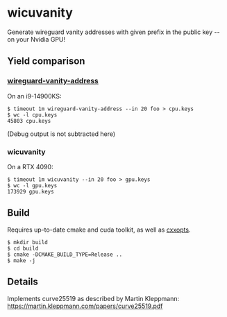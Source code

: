# wicuvanity

Generate wireguard vanity addresses with given prefix in the public key -- on your Nvidia GPU!

## Yield comparison

### [wireguard-vanity-address](https://github.com/warner/wireguard-vanity-address)

On an i9-14900KS:

```console
$ timeout 1m wireguard-vanity-address --in 20 foo > cpu.keys
$ wc -l cpu.keys
45803 cpu.keys
```

(Debug output is not subtracted here)

### wicuvanity

On a RTX 4090:

```console
$ timeout 1m wicuvanity --in 20 foo > gpu.keys
$ wc -l gpu.keys
173929 gpu.keys
```

## Build

Requires up-to-date cmake and cuda toolkit, as well as [cxxopts](https://github.com/jarro2783/cxxopts).

```console
$ mkdir build
$ cd build
$ cmake -DCMAKE_BUILD_TYPE=Release ..
$ make -j
```

## Details

Implements curve25519 as described by Martin Kleppmann: https://martin.kleppmann.com/papers/curve25519.pdf
